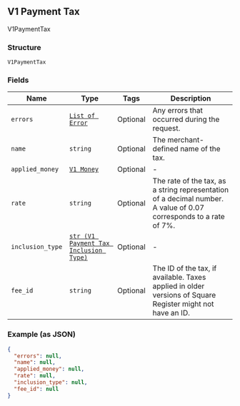 ## V1 Payment Tax

V1PaymentTax

### Structure

`V1PaymentTax`

### Fields

| Name | Type | Tags | Description |
|  --- | --- | --- | --- |
| `errors` | [`List of Error`](/doc/models/error.md) | Optional | Any errors that occurred during the request. |
| `name` | `string` | Optional | The merchant-defined name of the tax. |
| `applied_money` | [`V1 Money`](/doc/models/v1-money.md) | Optional | - |
| `rate` | `string` | Optional | The rate of the tax, as a string representation of a decimal number. A value of 0.07 corresponds to a rate of 7%. |
| `inclusion_type` | [`str (V1 Payment Tax Inclusion Type)`](/doc/models/v1-payment-tax-inclusion-type.md) | Optional | - |
| `fee_id` | `string` | Optional | The ID of the tax, if available. Taxes applied in older versions of Square Register might not have an ID. |

### Example (as JSON)

```json
{
  "errors": null,
  "name": null,
  "applied_money": null,
  "rate": null,
  "inclusion_type": null,
  "fee_id": null
}
```

